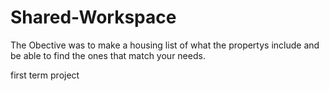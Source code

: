 # Shared-Workspace

The Obective was to make a housing list of what the propertys include and be able to find the ones that match your needs.

first term project
